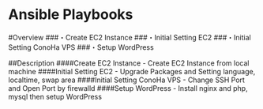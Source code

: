 Ansible Playbooks
====


#Overview
###・Create EC2 Instance
###・Initial Setting EC2
###・Initial Setting ConoHa VPS
###・Setup WordPress



##Description
####Create EC2 Instance - Create EC2 Instance from local machine
####Initial Setting EC2 - Upgrade Packages and Setting language, localtime, swap area
####Initial Setting ConoHa VPS - Change SSH Port and Open Port by firewalld
####Setup WordPress - Install nginx and php, mysql then setup WordPress

